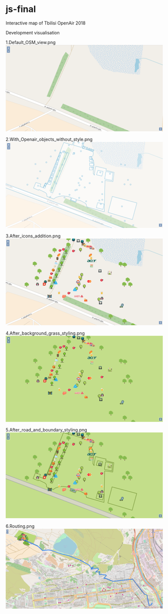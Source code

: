 # js-final

Interactive map of Tbilisi OpenAir 2018

Development visualisation

1.Default_OSM_view.png
![Default osm view](screenshots/1.Default_OSM_view.png "Default osm view")

2.With_Openair_objects_without_style.png
![With_Openair_objects_without_style](screenshots/2.With_Openair_objects_without_style.png "With_Openair_objects_without_style")

3.After_icons_addition.png
![After_icons_addition.png](screenshots/3.After_icons_addition.png "3.After_icons_addition.png")

4.After_background_grass_styling.png
![After_background_grass_styling.png](screenshots/4.After_background_grass_styling.png "4.After_background_grass_styling.png")

5.After_road_and_boundary_styling.png
![After_road_and_boundary_styling.png](screenshots/5.After_road_and_boundary_styling.png "5.After_road_and_boundary_styling.png")

6.Routing.png
![Routing.png](screenshots/6.Routing.png "6.Routing.png")